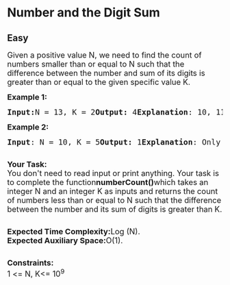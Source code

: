 # Number and the Digit Sum
## Easy 
<div class="problem-statement">
                <p></p><p><span style="font-size:18px">Given a positive value N, we need to find the count of numbers smaller than or equal to N such that the difference between the number and sum of its digits is greater than or equal to the given specific value K.</span></p><p><span style="font-size:18px"><strong>Example 1:</strong></span></p><pre><span style="font-size:18px"><strong>Input:</strong>N = 13, K = 2<strong>Output:</strong> 4<strong>Explanation</strong>: </span><span style="font-size:18px">10, 11, 12 and 13 satisfy the givencondition shown below,10 sumofdigit(10) = 9 &gt;= 211 sumofdigit(11) = 9 &gt;= 212 sumofdigit(12) = 9 &gt;= 213 sumofdigit(13) = 9 &gt;= 2 </span></pre><p><span style="font-size:18px"><strong>Example 2:</strong></span></p><pre><span style="font-size:18px"><strong>Input</strong>: N = 10, K = 5<strong>Output:</strong> 1<strong>Explanation</strong>: Only 10 satisfies the givencondition as 10 - sumofdigit(10) = 9 &gt;= 5</span></pre><p><br><span style="font-size:18px"><strong>Your Task:</strong><br>You don't need to read input or print anything. Your task is to complete the function<strong>numberCount()</strong>which takes an integer N and an integer K as inputs and returns the count of numbers less than or equal to N such that the difference between the number and its sum of digits is greater than K.</span></p><p><br><span style="font-size:18px"><strong>Expected Time Complexity:</strong>Log (N).<br><strong>Expected Auxiliary Space:</strong>O(1).</span></p><p><br><span style="font-size:18px"><strong>Constraints:</strong><br>1 &lt;= N, K&lt;= 10<sup>9</sup></span></p> <p></p>
            </div>